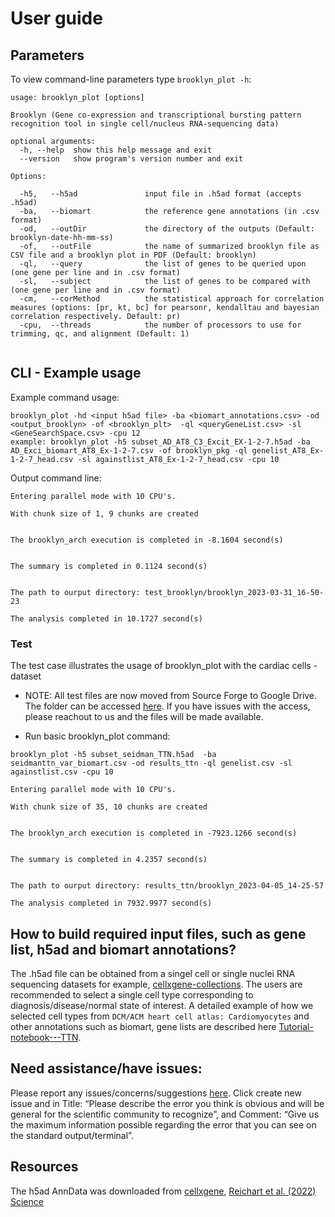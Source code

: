 # User guide

## Parameters

To view command-line parameters type `brooklyn_plot -h`:
```
usage: brooklyn_plot [options]

Brooklyn (Gene co-expression and transcriptional bursting pattern recognition tool in single cell/nucleus RNA-sequencing data)

optional arguments:
  -h, --help  show this help message and exit
  --version   show program's version number and exit

Options:

  -h5,   --h5ad               input file in .h5ad format (accepts .h5ad)
  -ba,   --biomart            the reference gene annotations (in .csv format)
  -od,   --outDir             the directory of the outputs (Default: brooklyn-date-hh-mm-ss)
  -of,   --outFile            the name of summarized brooklyn file as CSV file and a brooklyn plot in PDF (Default: brooklyn)
  -ql,   --query              the list of genes to be queried upon (one gene per line and in .csv format)
  -sl,   --subject            the list of genes to be compared with (one gene per line and in .csv format)
  -cm,   --corMethod          the statistical approach for correlation measures (options: [pr, kt, bc] for pearsonr, kendalltau and bayesian correlation respectively. Default: pr)
  -cpu,  --threads            the number of processors to use for trimming, qc, and alignment (Default: 1)
  
```

## CLI - Example usage 

Example command usage:
```
brooklyn_plot -hd <input h5ad file> -ba <biomart_annotations.csv> -od <output_brooklyn> -of <brooklyn_plt>  -ql <queryGeneList.csv> -sl <GeneSearchSpace.csv> -cpu 12  
example: brooklyn_plot -h5 subset_AD_AT8_C3_Excit_EX-1-2-7.h5ad -ba AD_Exci_biomart_AT8_Ex-1-2-7.csv -of brooklyn_pkg -ql genelist_AT8_Ex-1-2-7_head.csv -sl againstlist_AT8_Ex-1-2-7_head.csv -cpu 10
```
Output command line:
```
Entering parallel mode with 10 CPU's.

With chunk size of 1, 9 chunks are created


The brooklyn_arch execution is completed in -8.1604 second(s)


The summary is completed in 0.1124 second(s)


The path to ourput directory: test_brooklyn/brooklyn_2023-03-31_16-50-23

The analysis completed in 10.1727 second(s)

```

### Test 
The test case illustrates the usage of brooklyn_plot with the cardiac cells - dataset  

- NOTE: All test files are now moved from Source Forge to Google Drive. The folder can be accessed [here](https://drive.google.com/drive/folders/1BUTf9XpUwQ91u7vmaRu5dSIeS15-dOLT?usp=sharing). If you have issues with the access, please reachout to us and the files will be made available. 
<!---
- Download the required files from Source Forge, [DCM_data](https://sourceforge.net/projects/brooklyn/files/data/)
```
You can download to your working directory as shown below:
wget -O subset_seidman_TTN.h5ad "https://sourceforge.net/projects/brooklyn/files/data/subset_seidman_TTN.h5ad/download"
wget -O genelist.csv "https://sourceforge.net/projects/brooklyn/files/data/genelist.csv/download"
wget -O againstlist.csv "https://sourceforge.net/projects/brooklyn/files/data/againstlist.csv/download"
wget -O seidmanttn_var_biomart.csv "https://sourceforge.net/projects/brooklyn/files/data/seidmanttn_var_biomart.csv/download"
```
-->
- Run basic brooklyn_plot command: 
```
brooklyn_plot -h5 subset_seidman_TTN.h5ad  -ba seidmanttn_var_biomart.csv -od results_ttn -ql genelist.csv -sl againstlist.csv -cpu 10

Entering parallel mode with 10 CPU's.

With chunk size of 35, 10 chunks are created


The brooklyn_arch execution is completed in -7923.1266 second(s)


The summary is completed in 4.2357 second(s)


The path to ourput directory: results_ttn/brooklyn_2023-04-05_14-25-57

The analysis completed in 7932.9977 second(s)
```
<!---
- The output folder generated here is uploaded as zip file, you can download the same from [here](https://sourceforge.net/projects/brooklyn/files/data/results_ttn.zip/download).
--->
## How to build required input files, such as gene list, h5ad and biomart annotations? 
The .h5ad file can be obtained from a singel cell or single nuclei RNA sequencing datasets for example, [cellxgene-collections](https://cellxgene.cziscience.com/collections). The users are recommended to select a single cell type corresponding to diagnosis/disease/normal state of interest. A detailed example of how we selected cell types from `DCM/ACM heart cell atlas: Cardiomyocytes` and other annotations such as biomart, gene lists are described here [Tutorial-notebook---TTN](https://brooklyn-plot.readthedocs.io/en/latest/notebooks/example_TTN_CV_DCM.html#Tutorial-notebook---TTN).

## Need assistance/have issues: 
Please report any issues/concerns/suggestions [here](https://github.com/arunhpatil/brooklyn/issues). Click create new issue and in Title: “Please describe the error you think is obvious and will be general for the scientific community to recognize”, and Comment: “Give us the maximum information possible regarding the error that you can see on the standard output/terminal”.

## Resources 
The h5ad AnnData was downloaded from [cellxgene](https://cellxgene.cziscience.com/collections/e75342a8-0f3b-4ec5-8ee1-245a23e0f7cb), [Reichart et al. (2022) Science](https://www.science.org/doi/10.1126/science.abo1984)
